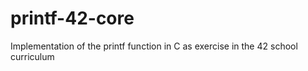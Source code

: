 # printf-42-core
Implementation of the printf function in C as exercise in the 42 school curriculum
